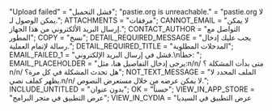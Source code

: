 "Upload failed" = "فشل التحميل";
"pastie.org is unreachable." = "pastie.org لا يمكن الوصول لـ.";
ATTACHMENTS = "مرفقات";
CANNOT_EMAIL = "لا يمكن إرسال البريد الألكتروني من هذا الجهاز.";
CONTACT_AUTHOR = "التواصل مع المطور";
COPY = "نسخ";
DETAIL_REQUIRED_MESSAGE = "يجب عليك إدخال رسالة لإتمام العملية.";
DETAIL_REQUIRED_TITLE = "المدخلات المطلوبة";
EMAIL_FAILED_1 = "فشل في إرسال البريد الإلكتروني.\nخطأ: ";
EMAIL_PLACEHOLDER = "يرجى إدخال التفاصيل هنا، مثل:n/n/ متى بدأت المشكلة ؟n/n/ هل تحدث المشكلة في كل مرة؟";
NOT_TEXT_MESSAGE = "الملف المحدد لا يظهر كملف نصي.n/n/ لا يمكن عرضه من خلال مستعرض النصوص.";
INCLUDE_UNTITLED = "بدون عنوان";
OK = "حسناً";
VIEW_IN_APP_STORE = "عرض التطبيق في متجر البرامج";
VIEW_IN_CYDIA = "عرض التطبيق في السيديا
